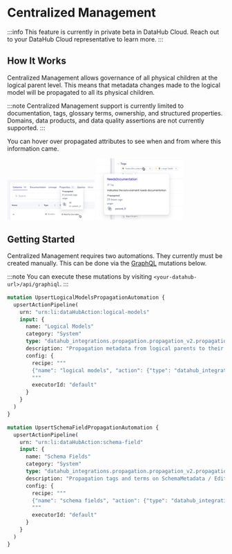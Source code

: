 # Centralized Management

:::info
This feature is currently in private beta in DataHub Cloud. Reach out to your DataHub Cloud representative to learn more.
:::

## How It Works

Centralized Management allows governance of all physical children at the logical parent level. This means that metadata changes made to the logical model will be propagated to all its physical children.

:::note
Centralized Management support is currently limited to documentation, tags, glossary terms, ownership, and structured properties. Domains, data products, and data quality assertions are not currently supported.
:::

You can hover over propagated attributes to see when and from where this information came.

<p style={{ display: "flex", flexDirection: "row", justifyContent: "center", gap: "60px" }}>
    <img width="40%" src="https://raw.githubusercontent.com/datahub-project/static-assets/main/imgs/logical/description-propagated.png" />
    <img width="40%" src="https://raw.githubusercontent.com/datahub-project/static-assets/main/imgs/logical/tag-propagated.png" />
</p>

## Getting Started

Centralized Management requires two automations. They currently must be created manually. This can be done via the [GraphQL](../../../api/graphql) mutations below.

:::note
You can execute these mutations by visiting `<your-datahub-url>/api/graphiql`.
:::

```graphql
mutation UpsertLogicalModelsPropagationAutomation {
  upsertActionPipeline(
    urn: "urn:li:dataHubAction:logical-models"
    input: {
      name: "Logical Models"
      category: "System"
      type: "datahub_integrations.propagation.propagation_v2.propagation_v2_action.PropagationV2Action"
      description: "Propagation metadata from logical parents to their children"
      config: {
        recipe: """
        {"name": "logical models", "action": {"type": "datahub_integrations.propagation.propagation_v2.propagation_v2_action.PropagationV2Action", "config": {"enabled": true, "propagation_rule": {"metadata_propagated": {"tags": {}, "terms": {}, "documentation": {}, "ownership": {}, "structured_properties": {}}, "origin_urn_resolution": {"lookup_type": "relationship", "relationship_type": "PhysicalInstanceOf"}, "target_urn_resolution": [{"lookup_type": "relationship", "relationship_type": "PhysicalInstanceOf"}]}}}}
        """
        executorId: "default"
      }
    }
  )
}
```

```graphql
mutation UpsertSchemaFieldPropagationAutomation {
  upsertActionPipeline(
    urn: "urn:li:dataHubAction:schema-field"
    input: {
      name: "Schema Fields"
      category: "System"
      type: "datahub_integrations.propagation.propagation_v2.propagation_v2_action.PropagationV2Action"
      description: "Propagation tags and terms on SchemaMetadata / EditableSchemaMetadata to aspects directly on schema fields"
      config: {
        recipe: """
        {"name": "schema fields", "action": {"type": "datahub_integrations.propagation.propagation_v2.propagation_v2_action.PropagationV2Action", "config": {"enabled": true, "propagation_rule": {"metadata_propagated": {"tags": {"omit_attribution_is_propagated": true}, "terms": {"omit_attribution_is_propagated": true}, "documentation": {"omit_attribution_is_propagated": true}}, "origin_urn_resolution": {"lookup_type": "entity", "entity_type": "dataset", "query":"platform:logical"}, "target_urn_resolution": "schema_field"}}}}
        """
        executorId: "default"
      }
    }
  )
}
```
